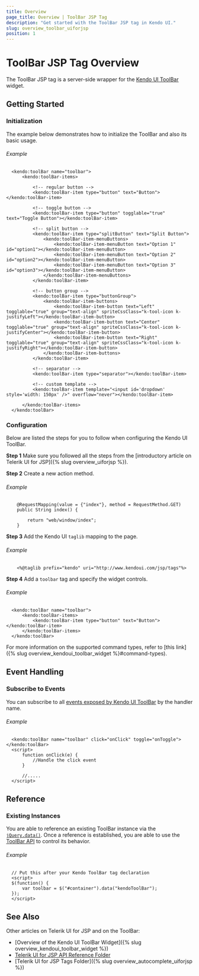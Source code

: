 ```yaml
---
title: Overview
page_title: Overview | ToolBar JSP Tag
description: "Get started with the ToolBar JSP tag in Kendo UI."
slug: overview_toolbar_uiforjsp
position: 1
---
```


# ToolBar JSP Tag Overview

The ToolBar JSP tag is a server-side wrapper for the [Kendo UI ToolBar](/api/javascript/ui/toolbar) widget.

## Getting Started

### Initialization

The example below demonstrates how to initialize the ToolBar and also its basic usage.

###### Example

      <kendo:toolBar name="toolbar">
          <kendo:toolBar-items>

              <!-- regular button -->
              <kendo:toolBar-item type="button" text="Button"></kendo:toolBar-item>

              <!-- toggle button -->
              <kendo:toolBar-item type="button" togglable="true" text="Toggle Button"></kendo:toolBar-item>

              <!-- split button -->
              <kendo:toolBar-item type="splitButton" text="Split Button">
                  <kendo:toolBar-item-menuButtons>
                      <kendo:toolBar-item-menuButton text="Option 1" id="option1"></kendo:toolBar-item-menuButton>
                      <kendo:toolBar-item-menuButton text="Option 2" id="option2"></kendo:toolBar-item-menuButton>
                      <kendo:toolBar-item-menuButton text="Option 3" id="option3"></kendo:toolBar-item-menuButton>
                  </kendo:toolBar-item-menuButtons>
              </kendo:toolBar-item>

              <!-- button group -->
              <kendo:toolBar-item type="buttonGroup">
                  <kendo:toolBar-item-buttons>
                      <kendo:toolBar-item-button text="Left" togglable="true" group="text-align" spriteCssClass="k-tool-icon k-justifyLeft"></kendo:toolBar-item-button>
                      <kendo:toolBar-item-button text="Center" togglable="true" group="text-align" spriteCssClass="k-tool-icon k-justifyCenter"></kendo:toolBar-item-button>
                      <kendo:toolBar-item-button text="Right" togglable="true" group="text-align" spriteCssClass="k-tool-icon k-justifyRight"></kendo:toolBar-item-button>
                  </kendo:toolBar-item-buttons>
              </kendo:toolBar-item>

              <!-- separator -->
              <kendo:toolBar-item type="separator"></kendo:toolBar-item>

              <!-- custom template -->
              <kendo:toolBar-item template="<input id='dropdown' style='width: 150px' />" overflow="never"></kendo:toolBar-item>

          </kendo:toolBar-items>
      </kendo:toolBar>

### Configuration

Below are listed the steps for you to follow when configuring the Kendo UI ToolBar.

**Step 1** Make sure you followed all the steps from the [introductory article on Telerik UI for JSP]({% slug overview_uiforjsp %}).

**Step 2** Create a new action method.

###### Example

        @RequestMapping(value = {"index"}, method = RequestMethod.GET)
        public String index() {

            return "web/window/index";
        }

 **Step 3** Add the Kendo UI `taglib` mapping to the page.

###### Example

        <%@taglib prefix="kendo" uri="http://www.kendoui.com/jsp/tags"%>

**Step 4** Add a `toolbar` tag and specify the widget controls.

###### Example

      <kendo:toolBar name="toolbar">
          <kendo:toolBar-items>
              <kendo:toolBar-item type="button" text="Button"></kendo:toolBar-item>
          </kendo:toolBar-items>
      </kendo:toolBar>

For more information on the supported command types, refer to [this link]({% slug overview_kendoui_toolbar_widget %}#command-types).

## Event Handling

### Subscribe to Events

You can subscribe to all [events exposed by Kendo UI ToolBar](/api/javascript/ui/toolbar#events) by the handler name.

###### Example

      <kendo:toolBar name="toolbar" click="onClick" toggle="onToggle"></kendo:toolBar>
      <script>
          function onClick(e) {
              //Handle the click event
          }

          //.....
      </script>

## Reference

### Existing Instances

You are able to reference an existing ToolBar instance via the [`jQuery.data()`](http://api.jquery.com/jQuery.data/). Once a reference is established, you are able to use the [ToolBar API](/api/javascript/ui/toolbar#methods) to control its behavior.

###### Example

      // Put this after your Kendo ToolBar tag declaration
      <script>
      $(function() {
          var toolbar = $("#container").data("kendoToolBar");
      });
      </script>

## See Also

Other articles on Telerik UI for JSP and on the ToolBar:

* [Overview of the Kendo UI ToolBar Widget]({% slug overview_kendoui_toolbar_widget %})
* [Telerik UI for JSP API Reference Folder](/api/jsp/autocomplete/animation)
* [Telerik UI for JSP Tags Folder]({% slug overview_autocomplete_uiforjsp %})
